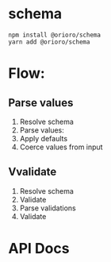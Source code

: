 # schema

```
npm install @orioro/schema
yarn add @orioro/schema
```

# Flow:

## Parse values

1. Resolve schema
2. Parse values:
  1. Apply defaults
  2. Coerce values from input

## Vvalidate

1. Resolve schema
2. Validate
  1. Parse validations
  2. Validate 

# API Docs
